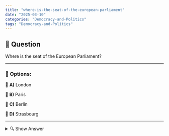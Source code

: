 ```yaml
---
title: "where-is-the-seat-of-the-european-parliament"
date: "2025-03-10"
categories: "Democracy-and-Politics"
tags: "Democracy-and-Politics"
---
```


## 📌 **Question**

Where is the seat of the European Parliament?



---

### 📝 **Options:**

🔘 **A)** London

🔘 **B)** Paris

🔘 **C)** Berlin

🔘 **D)** Strasbourg

---

<details>
  <summary>🔍 Show Answer</summary>

  <p>
💡  <b>Correct Answer:</b>  d
  </p>
  <p>
    📖<b>Explanation:</b>
    The European Parliament is one of the central institutions of the European Union and represents the citizens of the Member States. It is involved in legislation, budgetary control and the supervision of other EU institutions. The official seat of the European Parliament is in Strasbourg, France. In addition, there are workplaces in Brussels and Luxembourg. Although some institutions are located in other cities, Strasbourg remains the headquarters of the Parliament.
  </p>
</details>
